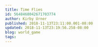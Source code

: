 ```yaml
---
title: Time Flies
id: 5648468042671703774
author: Kirby Urner
published: 2018-11-13T23:11:00.001-08:00
updated: 2018-11-13T23:19:56.258-08:00
blog: world_game
tags: 
---
```


